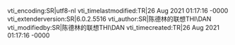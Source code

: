 vti_encoding:SR|utf8-nl
vti_timelastmodified:TR|26 Aug 2021 01:17:16 -0000
vti_extenderversion:SR|6.0.2.5516
vti_author:SR|陈德林的联想THI\\DAN
vti_modifiedby:SR|陈德林的联想THI\\DAN
vti_timecreated:TR|26 Aug 2021 01:17:16 -0000
